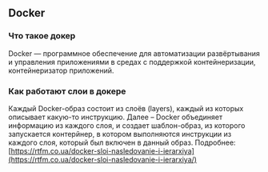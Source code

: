 
## Docker

### Что такое докер

Docker — программное обеспечение для автоматизации развёртывания и управления приложениями в средах с поддержкой контейнеризации, контейнеризатор приложений.

### Как работают слои в докере

Каждый Docker-образ состоит из слоёв (layers), каждый из которых описывает какую-то инструкцию. Далее – Docker объединяет информацию из каждого слоя, и создает шаблон-образ, из которого запускается контерйнер, в котором выполняются инструкции из каждого слоя, который был включен в данный образ.
Подробнее: [https://rtfm.co.ua/docker-sloi-nasledovanie-i-ierarxiya](https://rtfm.co.ua/docker-sloi-nasledovanie-i-ierarxiya/)
